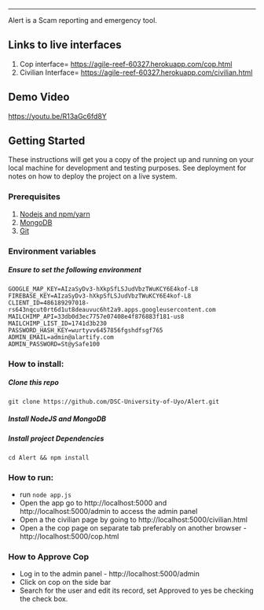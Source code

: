 ----------


Alert is a Scam reporting and emergency tool.
## Links to live interfaces
1. Cop interface= https://agile-reef-60327.herokuapp.com/cop.html
2. Civilian Interface= https://agile-reef-60327.herokuapp.com/civilian.html
## Demo Video
https://youtu.be/R13aGc6fd8Y
## Getting Started

These instructions will get you a copy of the project up and running on your local machine for development and testing purposes. See deployment for notes on how to deploy the project on a live system.

### Prerequisites

 1. [Nodejs and npm/yarn](https://nodejs.org)
 2. [MongoDB](https://www.mongodb.com/)
 3. [Git](https://git-scm.com)
 
### Environment variables
##### Ensure to set the following environment
```
GOOGLE_MAP_KEY=AIzaSyDv3-hXkpSfLSJudVbzTWuKCY6E4kof-L8
FIREBASE_KEY=AIzaSyDv3-hXkpSfLSJudVbzTWuKCY6E4kof-L8
CLIENT_ID=486189297018-rs643nqcut0rt6d1ut8deauvuc6ht2a9.apps.googleusercontent.com
MAILCHIMP_API=33db0d3ec7757e07408e4f876883f181-us8
MAILCHIMP_LIST_ID=1741d3b230
PASSWORD_HASH_KEY=wurtyvv6457856fgshdfsgf765
ADMIN_EMAIL=admin@alartify.com
ADMIN_PASSWORD=St@ySafe100
```


### How to install:

##### Clone this repo

``` git clone https://github.com/DSC-University-of-Uyo/Alert.git ```

##### Install NodeJS and MongoDB
##### Install project Dependencies
``` cd Alert && npm install ``` 


### How to run:

* run `node app.js` 
* Open the app go to http://localhost:5000 and http://localhost:5000/admin to access the admin panel
* Open a the  civilian page by going to http://localhost:5000/civilian.html
* Open a the cop page on separate tab preferably on another browser - http://localhost:5000/cop.html


### How to Approve Cop

* Log in to the admin panel - http://localhost:5000/admin
* Click on cop on the side bar
* Search for the user and edit its record, set Approved to yes be checking the check box.
